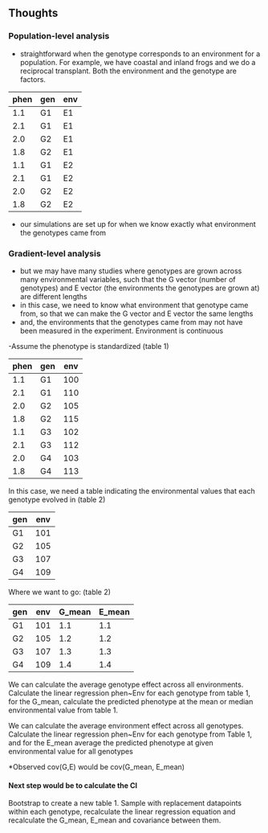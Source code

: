 
## Thoughts

### Population-level analysis
- straightforward when the genotype corresponds to an environment for a population. For example, we have coastal and inland frogs and we do a reciprocal transplant.  Both the environment and the genotype are factors.

phen | gen | env
---|---|---|
1.1 | G1 | E1
2.1 | G1 | E1
2.0 | G2 | E1
1.8 | G2 | E1
1.1 | G1 | E2
2.1 | G1 | E2
2.0 | G2 | E2
1.8 | G2 | E2

- our simulations are set up for when we know exactly what environment the genotypes came from


### Gradient-level analysis
- but we may have many studies where genotypes are grown across many environmental variables, such that the G vector (number of genotypes) and E vector (the environments the genotypes are grown at) are different lengths
- in this case, we need to know what environment that genotype came from, so that we can make the G vector and E vector the same lengths
- and, the environments that the genotypes came from may not have been measured in the experiment. Environment is continuous

-Assume the phenotype is standardized (table 1)

phen | gen | env
---|---|---|
1.1 | G1 | 100
2.1 | G1 | 110
2.0 | G2 | 105
1.8 | G2 | 115
1.1 | G3 | 102
2.1 | G3 | 112
2.0 | G4 | 103
1.8 | G4 | 113

In this case, we need a table indicating the environmental values that each genotype evolved in (table 2)

gen | env
---|---|
G1 | 101
G2 | 105
G3 | 107
G4 | 109

Where we want to go: (table 2)

gen | env | G_mean | E_mean
---|---| ---|---|
G1 | 101 |  1.1| 1.1|
G2 | 105 | 1.2| 1.2|
G3 | 107 | 1.3| 1.3|
G4 | 109 | 1.4| 1.4|

We can calculate the average genotype effect across all environments. Calculate the linear regression phen~Env for each genotype from table 1, for the G_mean, calculate the predicted phenotype at the mean or median environmental value from table 1.

We can calculate the average environment effect across all genotypes. Calculate the linear regression phen~Env for each genotype from Table 1,  and for the E_mean average the predicted phenotype at given environmental value for all genotypes

*Observed cov(G,E) would be cov(G_mean, E_mean)

#### Next step would be to calculate the CI
Bootstrap to create a new table 1. Sample with replacement datapoints within each genotype, recalculate the linear regression equation and recalculate the G_mean, E_mean and covariance between them.
